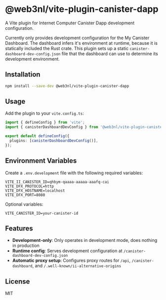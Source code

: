 # @web3nl/vite-plugin-canister-dapp

A Vite plugin for Internet Computer Canister Dapp development configuration.

Currently only provides development configuration for the My Canister Dashboard. The dashboard infers it's environment at runtime, because it is statically included the Rust crate. This plugin sets up a static `canister-dashboard-dev-config.json` file that the dashboard can use to determine its development environment.

## Installation

```bash
npm install --save-dev @web3nl/vite-plugin-canister-dapp
```

## Usage

Add the plugin to your `vite.config.ts`:

```typescript
import { defineConfig } from 'vite';
import { canisterDashboardDevConfig } from '@web3nl/vite-plugin-canister-dapp';

export default defineConfig({
  plugins: [canisterDashboardDevConfig()],
});
```

## Environment Variables

Create a `.env.development` file with the following required variables:

```env
VITE_II_CANISTER_ID=qhbym-qaaaa-aaaaa-aaafq-cai
VITE_DFX_PROTOCOL=http
VITE_DFX_HOSTNAME=localhost
VITE_DFX_PORT=8080
```

Optional variables:

```env
VITE_CANISTER_ID=your-canister-id
```

## Features

- **Development-only**: Only operates in development mode, does nothing in production
- **Runtime config**: Serves development configuration at `/canister-dashboard-dev-config.json`
- **Automatic proxy setup**: Configures proxy routes for `/api`, `/canister-dashboard`, and `/.well-known/ii-alternative-origins`

## License

MIT
